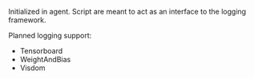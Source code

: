 Initialized in agent.
Script are meant to act as an interface to the logging framework.

Planned logging support:
* Tensorboard
* WeightAndBias
* Visdom
